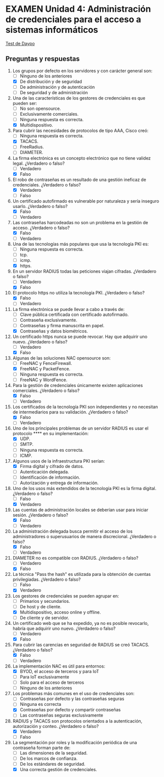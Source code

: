 # EXAMEN Unidad 4: Administración de credenciales para el acceso a sistemas informáticos

[Test de Daypo](https://www.daypo.com/br-4.html)

## Preguntas y respuestas

1. Los grupos por defecto en los servidores y con carácter general son:
	- [ ] Ninguno de los anteriores
	- [x] De distribución y de seguridad
	- [ ] De administración y de autenticación
	- [ ] De seguridad y de administración

2. Una de las características de los gestores de credenciales es que pueden ser:
	- [ ] No son opensource.
	- [ ] Exclusivamente comerciales.
	- [ ] Ninguna respuesta es correcta.
	- [x] Multidispositivo.

3. Para cubrir las necesidades de protocolos de tipo AAA, Cisco creó:
	- [ ] Ninguna respuesta es correcta.
	- [x] TACACS.
	- [ ] FreeRadius.
	- [ ] DIAMETER.

4. La firma electrónica es un concepto electrónico que no tiene validez legal. ¿Verdadero o falso?
	- [ ] Verdadero
	- [x] Falso

5. El robo de contraseñas es un resultado de una gestión ineficaz de credenciales. ¿Verdadero o falso?
	- [x] Verdadero
	- [ ] Falso

6. Un certificado autofirmado es vulnerable por naturaleza y sería inseguro usarlo. ¿Verdadero o falso?
	- [x] Falso
	- [ ] Verdadero

7. Las contraseñas harcodeadas no son un problema en la gestión de acceso. ¿Verdadero o falso?
	- [x] Falso
	- [ ] Verdadero

8. Una de las tecnologías más populares que usa la tecnología PKI es:
	- [ ] Ninguna respuesta es correcta.
	- [ ] tcp.
	- [ ] icmp.
	- [x] https.

9. En un servidor RADIUS todas las peticiones viajan cifradas. ¿Verdadero o falso?
	- [ ] Verdadero
	- [x] Falso

10. El protocolo https no utiliza la tecnología PKI. ¿Verdadero o falso?
	- [x] Falso
	- [ ] Verdadero

11. La firma electrónica se puede llevar a cabo a través de:
	- [ ] Clave pública certificada con certificado autofirmado.
	- [ ] Contraseña exclusivamente.
	- [ ] Contraseñas y firma manuscrita en papel.
	- [x] Contraseñas y datos biométricos.

12. Un certificado https nunca se puede revocar. Hay que adquirir uno nuevo. ¿Verdadero o falso?
	- [ ] Verdadero
	- [x] Falso

13. Algunas de las soluciones NAC opensource son:
	- [ ] FreeNAC y FenceFirewall.
	- [x] FreeNAC y PacketFence.
	- [ ] Ninguna respuesta es correcta.
	- [ ] FreeNAC y WordFence.

14. Para la gestión de credenciales únicamente existen aplicaciones comerciales. ¿Verdadero o falso?
	- [x] Falso
	- [ ] Verdadero

15. Los certificados de la tecnología PKI son independientes y no necesitan de intermediarios para su validación. ¿Verdadero o falso?
	- [x] Falso
	- [ ] Verdadero

16. Uno de los principales problemas de un servidor RADIUS es usar el protocolo **** en su implementación:
	- [x] UDP.
	- [ ] SMTP.
	- [ ] Ninguna respuesta es correcta.
	- [ ] ICMP.

17. Algunos usos de la infraestructura PKI serían:
	- [x] Firma digital y cifrado de datos.
	- [ ] Autenticación delegada.
	- [ ] Identificación de información.
	- [ ] Autorización y entrega de información.

18. Uno de los usos más extendidos de la tecnología PKI es la firma digital. ¿Verdadero o falso?
	- [ ] Falso
	- [x] Verdadero

19. Las cuentas de administración locales se deberían usar para iniciar sesión. ¿Verdadero o falso?
	- [x] Falso
	- [ ] Verdadero

20. La administración delegada busca permitir el acceso de los administradores o superusuarios de manera discrecional. ¿Verdadero o falso?
	- [x] Falso
	- [ ] Verdadero

21. DIAMETER no es compatible con RADIUS. ¿Verdadero o falso?
	- [ ] Verdadero
	- [x] Falso

22. La técnica "Pass the hash" es utilizada para la obtención de cuentas privilegiadas. ¿Verdadero o falso?
	- [ ] Falso
	- [x] Verdadero

23. Los gestores de credenciales se pueden agrupar en:
	- [ ] Primarios y secundarios.
	- [ ] De host y de cliente.
	- [x] Multidispositivo, acceso online y offline.
	- [ ] De cliente y de servidor.

24. Un certificado web que se ha expedido, ya no es posible revocarlo, habría que adquirir uno nuevo. ¿Verdadero o falso?
	- [ ] Verdadero
	- [x] Falso

25. Para cubrir las carencias en seguridad de RADIUS se creó TACACS. ¿Verdadero o falso?
	- [x] Falso
	- [ ] Verdadero

26. La implementación NAC es útil para entornos:
	- [x] BYOD, el acceso de terceros y para IoT
	- [ ] Para IoT exclusivamente
	- [ ] Solo para el acceso de terceros
	- [ ] Ninguno de los anteriores

27. Los problemas más comunes en el uso de credenciales son:
	- [ ] Contraseñas por defecto y las contraseñas seguras
	- [ ] Ninguna es correcta
	- [x] Contraseñas por defecto y compartir contraseñas
	- [ ] Las contraseñas seguras exclusivamente

28. RADIUS y TACACS son protocolos orientados a la autenticación, autorización y conteo. ¿Verdadero o falso?
	- [x] Verdadero
	- [ ] Falso

29. La segmentación por roles y la modificación periódica de una contraseña forman parte de:
	- [ ] Las dimensiones de la seguridad.
	- [ ] De los marcos de confianza.
	- [ ] De los estándares de seguridad.
	- [x] Una correcta gestión de credenciales.